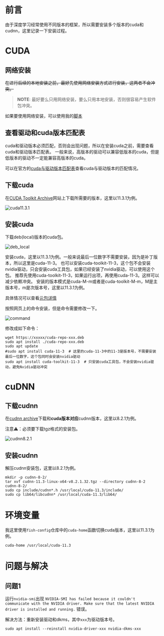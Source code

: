 # 前言

由于深度学习经常使用不同版本的框架，所以需要安装多个版本的cuda和cudnn，这里记录一下安装过程。

# CUDA

## 网络安装

~~在进行后续的本地安装之前，最好先使用网络安装方式进行安装，这两者不会冲突。~~

> **NOTE**: 最好要么只用网络安装，要么只用本地安装，否则很容易产生软件包冲突。

如果要使用网络安装，可以使用我的[脚本](https://github.com/Bit0r/fish-config/blob/main/cuda.fish)

## 查看驱动和cuda版本匹配表

cuda和驱动版本必须匹配，否则会出现问题，所以在安装cuda之前，需要查看cuda和驱动版本匹配表。
一般来说，高版本的驱动可以兼容低版本的cuda，但是低版本的驱动不一定能兼容高版本的cuda。

可以在官方的[cuda与驱动版本匹配表](https://docs.nvidia.com/cuda/cuda-toolkit-release-notes/index.html#id5)查看cuda与驱动版本的匹配情况。

## 下载cuda

在[CUDA Toolkit Archive](https://developer.nvidia.com/cuda-toolkit-archive)网站上下载所需要的版本，这里以11.3.1为例。

![cuda11.3.1](cuda_11_3_1.jpg)

## 安装cuda

下载deb(local)版本的cuda包。

![deb_local](deb_local.jpg)

安装cuda，这里以11.3.1为例。一般来说最后一位数字不需要安装，因为是补丁版本，所以这里是cuda-11-3。
也可以安装cuda-toolkit-11-3，这个包不会安装nvidia驱动，只会安装cuda工具包，如果已经安装了nvidia驱动，可以使用这个包。
推荐先使用cuda-toolkit-11-3，如果运行出项，再使用cuda-11-3。这样可以减少依赖冲突。
安装的版本模式是cuda-M-m或者是cuda-toolkit-M-m，M是主版本号，m是次版本号，这里以11.3.1为例。

具体情况可以查看[元包详情](https://docs.nvidia.com/cuda/cuda-installation-guide-linux/#meta-packages)

按照网页上的命令安装，但是命令需要修改一下。

![command](cuda_install.jpg)

修改成如下命令：

```fish
wget https://xxxxx/cuda-repo-xxx.deb
sudo apt install ./cuda-repo-xxx.deb
sudo apt update
#sudo apt install cuda-11-3  # 这里的cuda-11-3中的11-3是版本号，不需要安装最后一位数字，这个包同时会安装nvidia驱动
sudo apt install cuda-toolkit-11-3  # 只安装cuda工具包，不会安装nvidia驱动，避免Nvidia驱动冲突
```

# cuDNN

## 下载cudnn

在[cudnn archive](https://developer.nvidia.com/rdp/cudnn-archive)下载和**cuda版本对应**cudnn版本，这里以8.2.1为例。

注意⚠️：必须要下载tgz格式的安装包。

![cudnn8.2.1](cudnn_8_2.jpg)

## 安装cudnn

解压cudnn安装包，这里以8.2.1为例。

```fish
mkdir -p cudnn-8-2/
tar xvf cudnn-11.3-linux-x64-v8.2.1.32.tgz --directory cudnn-8-2
cudnn-8-2/
sudo cp include/cudnn*.h /usr/local/cuda-11.3/include/
sudo cp lib64/libcudnn* /usr/local/cuda-11.3/lib64/
```

# 环境变量

我这里使用`fish-config`仓库中的`cuda-home`函数切换cuda版本，这里以11.3.1为例。

```fish
cuda-home /usr/local/cuda-11.3
```
# 问题与解决

## 问题1

运行`nvidia-smi`出现 `NVIDIA-SMI has failed because it couldn't communicate with the NVIDIA driver. Make sure that the latest NVIDIA driver is installed and running.` 错误。

解决方法：重新安装驱动和dkms，其中`xxx`为驱动版本号。

```fish
sudo apt install --reinstall nvidia-driver-xxx nvidia-dkms-xxx
```
